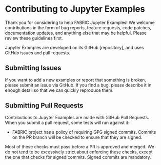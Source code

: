 # Contributing to Jupyter Examples

Thank you for considering to help FABRIC Jupyter Examples!  We welcome contributions in
the form of bug reports, feature requests, code patches, documentation
updates, and anything else that may be helpful.  Please review these
guidelines first.

Jupyter Examples are developed on its GitHub [repository], and uses GitHub issues
and pull requests.


## Submitting Issues

If you want to add a new examples or report that something is
broken, please submit an issue via GitHub.  If you find a bug, please
describe it in enough detail so that we can quickly reproduce them.


## Submitting Pull Requests

Contributions to Jupyter Examples are made with GitHub Pull Requests. When you
submit a pull request, some tests will run against it:

- FABRIC project has a policy of requiring GPG signed commits.
  Commits on the PR branch will be checked to ensure that they are
  signed.

Most of these checks must pass before a PR is approved and merged.  We
do not tend to be excessively strict about enforcing these checks,
except the one that checks for signed commits.  Signed commits are
mandatory.
